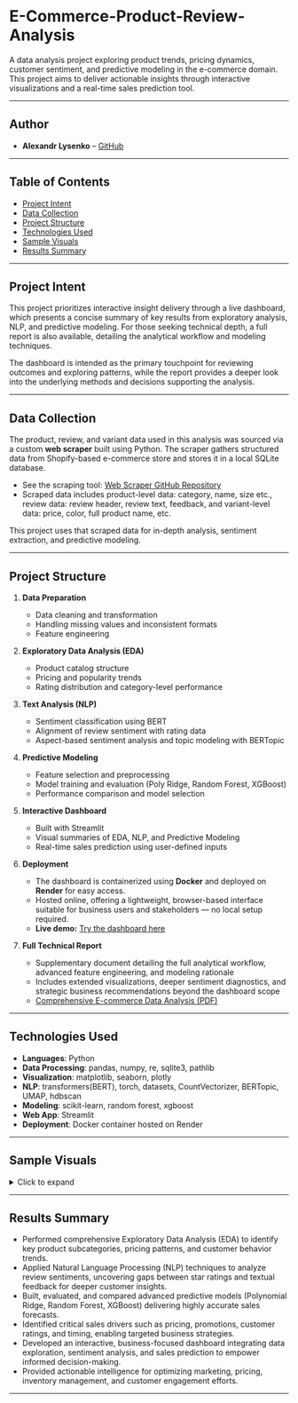 # **E-Commerce-Product-Review-Analysis**

A data analysis project exploring product trends, pricing dynamics, customer sentiment, and predictive modeling in the e-commerce domain. This project aims to deliver actionable insights through interactive visualizations and a real-time sales prediction tool.

---

## Author

- **Alexandr Lysenko** – [GitHub](https://github.com/Entire-Circus)

---

## Table of Contents

- [Project Intent](#project-intent)
- [Data Collection](#data-collection)
- [Project Structure](#project-structure)
- [Technologies Used](#technologies-used)
- [Sample Visuals](#sample-visuals)
- [Results Summary](#results-summary)

---
  
## **Project Intent**

This project prioritizes interactive insight delivery through a live dashboard, which presents a concise summary of key results from exploratory analysis, NLP, and predictive modeling. For those seeking technical depth, a full report is also available, detailing the analytical workflow and modeling techniques.

The dashboard is intended as the primary touchpoint for reviewing outcomes and exploring patterns, while the report provides a deeper look into the underlying methods and decisions supporting the analysis.

---

## **Data Collection**

The product, review, and variant data used in this analysis was sourced via a custom **web scraper** built using Python. The scraper gathers structured data from Shopify-based e-commerce store and stores it in a local SQLite database.

- See the scraping tool: [Web Scraper GitHub Repository]([https://github.com/Entire-Circus/Shopify-scraper])
- Scraped data includes product-level data: category, name, size etc., review data: review header, review text, feedback,  and variant-level data: price, color, full product name, etc.

This project uses that scraped data for in-depth analysis, sentiment extraction, and predictive modeling.

---

## **Project Structure**

1. **Data Preparation**  
   - Data cleaning and transformation  
   - Handling missing values and inconsistent formats  
   - Feature engineering

2. **Exploratory Data Analysis (EDA)**  
   - Product catalog structure  
   - Pricing and popularity trends  
   - Rating distribution and category-level performance

3. **Text Analysis (NLP)**  
   - Sentiment classification using BERT
   - Alignment of review sentiment with rating data
   - Aspect-based sentiment analysis and topic modeling with BERTopic

4. **Predictive Modeling**  
   - Feature selection and preprocessing  
   - Model training and evaluation (Poly Ridge, Random Forest, XGBoost)  
   - Performance comparison and model selection

5. **Interactive Dashboard**  
   - Built with Streamlit  
   - Visual summaries of EDA, NLP, and Predictive Modeling  
   - Real-time sales prediction using user-defined inputs  

6. **Deployment**  
   - The dashboard is containerized using **Docker** and deployed on **Render** for easy access.  
   - Hosted online, offering a lightweight, browser-based interface suitable for business users and stakeholders — no local setup required.  
   - **Live demo:** [Try the dashboard here](https://e-commerce-analysis-dashboard.onrender.com)
  
7. **Full Technical Report**  
   - Supplementary document detailing the full analytical workflow, advanced feature engineering, and modeling rationale  
   - Includes extended visualizations, deeper sentiment diagnostics, and strategic business recommendations beyond the dashboard scope
   - [Comprehensive E-commerce Data Analysis (PDF)](link)  

---

## **Technologies Used**

- **Languages**: Python  
- **Data Processing**: pandas, numpy, re, sqlite3, pathlib  
- **Visualization**: matplotlib, seaborn, plotly  
- **NLP**: transformers(BERT), torch, datasets, CountVectorizer, BERTopic, UMAP, hdbscan  
- **Modeling**: scikit-learn, random forest, xgboost
- **Web App**: Streamlit  
- **Deployment**: Docker container hosted on Render

---

## **Sample Visuals**

<details>
<summary>Click to expand</summary>

- ![Unique Products vs Total Products](plot_examples/unique_products_vs_total_variants.png)
- ![Top 10 Most Reviewed Products](plot_examples/top10_most_reviwed_products.png)
- ![Average Price by Category](plot_examples/average_price_by_category.png)
- ![BERT Score Distribution](plot_examples/bert_score_distribution.png)
- ![Aspects Sentiment Breakdown](plot_examples/bert_score_distribution.png)
- ![XGBoost Actual vs PRedicted Sales](plot_examples/xgboost_sales.png)
- ![XGBoost Feature Importance](plot_examples/xgboost_features.png)

</details>

---

## **Results Summary**

- Performed comprehensive Exploratory Data Analysis (EDA) to identify key product subcategories, pricing patterns, and customer behavior trends.  
- Applied Natural Language Processing (NLP) techniques to analyze review sentiments, uncovering gaps between star ratings and textual feedback for deeper customer insights.  
- Built, evaluated, and compared advanced predictive models (Polynomial Ridge, Random Forest, XGBoost) delivering highly accurate sales forecasts.  
- Identified critical sales drivers such as pricing, promotions, customer ratings, and timing, enabling targeted business strategies.  
- Developed an interactive, business-focused dashboard integrating data exploration, sentiment analysis, and sales prediction to empower informed decision-making.  
- Provided actionable intelligence for optimizing marketing, pricing, inventory management, and customer engagement efforts.  

---



